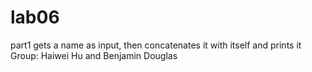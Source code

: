 # lab06
part1 gets a name as input, then concatenates it with itself and prints it
Group: Haiwei Hu and Benjamin Douglas
